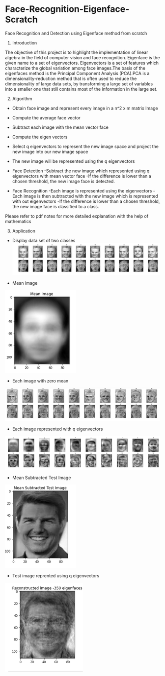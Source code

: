 # Face-Recognition-Eigenface-Scratch
Face Recognition and Detection using Eigenface method from scratch

1. Introduction

  The objective of this project is to highlight the implementation of linear algebra in the field of computer vision and face recognition. Eigenface is the given   name to  a set of eigenvectors. Eigenvectors is a set of features which characterize the global variation among face images.The basis of the eigenfaces method     is the Principal Component Analysis (PCA).PCA is a dimensionality-reduction method that is often used to reduce the dimensionality of large data sets, by         transforming a large set of variables into a smaller one that still contains most of the information in the large set.


2. Algorithm

  * Obtain face image and represent every image in a n^2 x m matrix
    Image

  * Compute the average face vector

  * Subtract each image with the mean vector face

  * Compute the eigen vectors

  * Select q eigenvectors to represent the new image space and project the new image into our new image space

  * The new image will be represented using the q eigenvectors

  * Face Detection
    -Subtract the new image which represented using q eigenvectors with mean vector face
    -If the difference is lower than a chosen threshold, the new image face is detected.
 
  * Face Recognition
    -Each image is represented using the eigenvectors
    -Each image is then subtracted with the new image which is represented with out eigenvectors
    -If the difference is lower than a chosen threshold, the new image face is classified to a class.

Please refer to pdf notes for more detailed explanation with the help of mathematics


3. Application
 
  * Display data set of two classes
![Dataset](Image/1.png)

  * Mean image
  
![mean image](Image/2.png)

  * Each image with zero mean 
   
![zero mean image](Image/3.png)

  * Each image represented with q eigenvectors
  
![image eigenvectors](Image/4.png)

  * Mean Subtracted Test Image
  
![Test Image](Image/5.png)

  * Test image reprented using q eigenvectors
   
![Test Image eigenvectors](Image/6.png)



